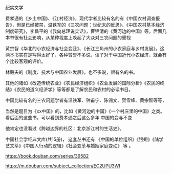 纪实文学

费孝通的《乡土中国》、《江村经济》，现代学者比较有名的有《中国农村调查报告》，但是已经被禁，温铁军的《三农问题：世纪末的反思》、《中国农村基本经济制度研究》，李昌平的《我向总理说实话》，曹锦清的《黄河边的中国》等。后面几本书很有社会影响，从某种程度上唤起了大众对三农问题的重视

黄宗智《华北的小农经济与社会变迁》、《长江三角州的小农家庭与乡村发展》。这两本书实在是写得太好了，各种赞誉不多说，读了对于中国近代小农经济，就会有个比较客观的评价。

林毅夫的《制度、技术与中国农业发展》，也不多说，很有名的书。

其他的诸如《改造传统农业》《农民经济组织》《农业发展的国际分析》《农民的终结》《农民的道义经济学》等等都是了解农民和农村的必读书目。

中国比较有名的三农问题学者有温铁军、钟甫宁、陈锡文、贺雪峰、黄宗智等等，

当然是题目为《xx中国》的，比如《黄河边的中国》《一个村庄里的中国》之类。看后面的这些书，可以看到费孝通之后这么多年 中国的变与不变

他肯定也没看过《跨越边界的社区：北京浙江村的生活史》。

中国社会学经典文库(共15册)， 这套丛书还有 《中国的单位组织》《银翅》《陆学艺文萃》《中国人行动的逻辑》《社会变革与婚姻家庭变动》 等 。 

https://book.douban.com/series/39582

https://m.douban.com/subject_collection/EC2UPU3WI